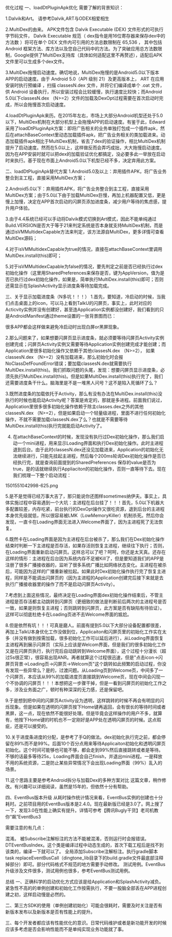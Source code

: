 优化过程
一、loadDtPluginApk优化
需要了解的背景知识：

1.Dalvik和Art。 请参考Dalvik,ART与ODEX相爱相生

2.MultiDex的由来。 APK文件包含 Dalvik Executable (DEX) 文件形式的可执行字节码文件， Dalvik Executable 规范（ dex指令是用16位寄存器来保存dex中的方法数 ）将可在单个 DEX 文件内可引用的方法总数限制在 65,536 ， 其中包括 Android 框架方法、库方法以及您自己代码中的方法。为了突破应用总方法数限制，Google提供了MultiDex支持库（具体如何适配这里不再赘述），适配后APK文件里可以生成多个dex文件。

3.MultiDex拖慢启动速度。确切地说，MultiDex拖慢的是Android5.0以下版本APP的启动速度。由于 Android 5.0（API 级别 21）及更高版本上， ART 在应用安装时执行预编译 ，扫描 classesN.dex 文件，并将它们编译成单个 .oat 文件，供 Android 设备执行，所以安装过程会比较缓慢，执行速度比较快；而Android 5.0以下classesN.dex （N>=2）文件的加载及DexOpt过程需要在首次启动时完成，所以会拖慢首次启动速度。

4.loadDtPluginApk来历。在2015年左右，市场上大部分Android机型还处于5.0以下，MultiDex机制在大部分机型上会拖慢APP的启动速度。有鉴于此，Edward采用了loadDtPluginApk方案：即将广告相关的业务单独打包成一个插件apk，然后在attachBaseContext里动态加载插件apk，把广告业务相关的类加载进来。动态加载插件apk相比于MultiDex机制，省去了dex的验证操作，相比MultiDex机制提升了启动速度。然而在5.0以上，这样做反而会弄巧成拙，大大拖慢启动速度。因为在APP安装时就可以把dex的加载验证优化都搞定，没必要多此一举放在启动时来执行。基于现在市面上Android5.0以下机型已经不多，决定弃用此方案。

二、loadDtPluginApk替代方案
1.Android5.0及以上：弃用插件APK，将广告业务整合到主工程，直接采用MultiDex方案；

2.Android5.0以下：弃用插件APK，将广告业务整合到主工程，直接采用MultiDex方案；由于5.0以下由于加载MultiDex巨慢，再加上机器配置又低，更是慢上加慢，决定在APP首次启动的闪屏页添加进度条，减少用户等待的焦虑感，提升用户体验。

3.由于4.4系统已经可以手动将Dalvik模式切换到Art模式，因此不能单纯通过Build.VERSION是否大于等于21来判定系统是否本身就支持MultiDex机制，而是通过isVMMultidexCapable方法来判定，该方法源自MultiDex，更多详情可查看MultiDex源码；

4.对于isVMMultidexCapable为true的情况，直接在attachBaseContext里调用MultiDex.install(this)即可；

5.对于isVMMultidexCapable为false的情况，要先判定之前是否已经执行过dex初始化操作（这里用SharedPreferences来保存是否，键为AppVersion，值为是否已执行过dex初始化操作，如果是，简单执行MultiDex.install(this)即可；否则还需显示在SplashActivity显示进度条等待加载完成。

三、关于显示加载进度条（N多坑！！！）
1.首先，要知道，冷启动的时候，当我们点击桌面上的icon，可以马上看到TalkU的闪屏页，事实上，此时对应的Acticvity实例并没有创建好，甚至连Application实例都没创建好，我们看到的只是AndroidManifest通过theme设置的一张背景图而已：

<style name="MyTheme.Launch.Img" parent="@android:style/Theme.Light.NoTitleBar">
    <item name="android:background">@drawable/launch_drawable</item>
</style>
很多APP都会这样做来避免冷启动时出现白屏or黑屏现象。

2.那么问题来了，如果想要闪屏页显示进度条，就必须要等待闪屏页Activity实例创建完成；闪屏页Activity实例又需要等待Application实例创建完成才能创建；而Application里很多初始化操作又依赖于其他classesN.dex （N>=2）， 如果classesN.dex （N>=2）没有加载进来，那么初始化时会报 NoClassDefFoundError错误；要加载classesN.dex就需要执行MultiDex.install(this)。我们抓取问题的头尾，发现：想要闪屏页显示进度条，必须先执行MultiDex.install(this)。但是如果MultiDex.install(this)执行完了，我们还需要进度条干什么。脑海里是不是一堆黑人问号？这不是陷入死循环了么？

3.既然进度条的加载依托于Activity，那么有没有办法在MultiDex.install(this)没执行的时候也能启动Activity呢？答案是肯定的，那就是多进程。前面我们说过，Application里很多很多初始化操作依赖于除主classes.dex之外的其他classesN.dex （N>=2），但是如果启动一个轻量级进程，里面不进行任何初始化操作，不就不需要加载classesN.dex了么？也就是不需要等待MultiDex.install(this)执行完就能启动Activity了。

4. 在attachBaseContext的时候，发现没有执行过Dex初始化操作，那么我们启动一个mini进程，用来显示Loading界面和执行Dex初始化操作。此时主进程退到后台。由于此时classesN.dex还没见加载进来，Application的初始化无法继续进行，只能先挂起主进程，然后每个200ms轮询Dex初始化操作是否已经执行完，就是查询前面提到的SharedPreferences 保存的value是否为true，是的话就继续执行Appliaciton的初始化操作，否则一直等待下去。现在我们梳理一下整个启动流程：

1501551042998-625.png

5.是不是觉得已经万事大吉了，那只能说你还图样sometimes纳伊夫。事实上，具体实施过程中容易遇到一个大坑：主进程在后台挂了！！！首先，5.0以下机器大多配置较差，内存吃紧，前台执行的DexOpt操作又很吃资源，退到后台的主进程本身优先级就低，所以很容易被LMK（LowMemoryKiller）机制杀死。然后你会发现，一直卡在Loading界面无法进入Welcome界面了，因为主进程死了无法恢复。

6.既然卡在Loading界面是因为主进程在后台被杀了，那么我们在Dex初始化操作结束时判断一下主进程是否存活，如果存活则恢复主进程，继续往下执行；否则，在Loading界面重新启动闪屏页。这样总可以了吧？呵呵，你还是太天真。还存在这样的情形：主进程在后台因为系统内存不足被Kill了，但是要知道我们的APP是注册了很多广播接收器的，监听了很多系统广播比如网络状态变化。主进程在被杀后，可能因为这样的广播重新被拉起。如果此时Dex初始化操作执行完了恢复主进程，同样是不能调出闪屏页的（因为主进程的Application创建完后接下来就是去执行广播接收器里的操作了而不是启动闪屏页Activity）。

7.考虑到上面这些情况，最终决定在Loading界面dex初始化操作结束后，不管主进程是否存活都主动跳转到闪屏页（更细致的做法是判断前后两次的主进程号是否一致，如果是则恢复主进程；否则跳转到闪屏页，此方案是否有缺陷有待验证）。这样可以彻底杜绝卡在Loading页进不去Welcome界面的尴尬。

8.但是依然有坑！！！可真是磨人。前面有提到5.0以下大部分设备配置都很差，再加上TalkU本身优化工作没做到位，Applicaiton和闪屏页里的初始化工作实在太多（并没有做到按需加载，很多初始化工作可以延后进行），从Loading界面恢复主进程再到展示闪屏页（实际上应该是Welcom界面，但是我们的很多初始化工作又是在闪屏页执行，执行完后自动跳转到Welcome界面），这个过程十分漫长（超过5s很正常），很容易出现ANR。再者就算这个过程很迅速，但是"点击icon->闪屏页背景->Loading页->闪屏页->Welcom页"这个跳转如此频繁的启动过程，你没有发现一些异常么？是的，过渡问题。从Loading页到Welcome页，中间多了一个闪屏页，本应该从99%的加载进度页直接跳到Welcome页，现在中间会闪现一个不协调的闪屏页！！！本想把这一步骤干掉，但是一看到闪屏页的初始化工作之多，涉及业务面之广，顿时有种深深的无力感，还是保留吧。

9.于是想到把中间的闪屏页Activity设为透明，这样跳转的时候不再会有明显的闪烁现象。但是如果在透明的闪屏页按下Home键再返回，会有很长的等待时间或者黑屏，这一点，现在依然不能很好处理。但是毕竟会这样操作的用户不多，就算有，他按下Home键的时机也不一定刚好是APP处在透明闪屏页的时候。这点瑕疵，还是可以接受的。

10.关于进度条进度的分配，是参考了手Q的做法。dex初始化执行完之前，都会停留在89%而不是99%。后面10个百分点用来等待Applicaiton初始化和透明闪屏页初始化。这个时间可能够也可能不够，都会走到99%然后直接跳转或者是等待。不够的话最多等待25s，Loading界面会自己finish，并退出mini进程。一是释放不用的系统资源，二是防止某些异常情况下会出现Loading界面（99%）乱入的场景。

11.这个思路主要是参考Android拆分与加载Dex的多种方案对比 这篇文章，稍作修改。有兴趣可以详细阅读，虽然是15年的，但依然十分有帮助。

四、EventBus版本升级
从耗时操作统计情况来看，EventBus实例的创建也十分耗时。之前项目用的EventBus版本是2.4.0。现在最新版已经是3.0了。网上搜了一下，发现3.0在性能上确实有提升。详情可参考【腾讯Bugly干货】老司机教你“飙”EventBus3 

需要注意的有几点：

混淆。 被Subscribe注解标注的方法不能被混淆，否则运行时会报错误。
DTEventBusIndex。这个类是编译过程中动态生成的，首次下载工程后是找不到该类的，编译一下就可以了。
全局添加Subscribe注解标注。执行gradle脚本task replaceEventBusCall（dingtone_lib目录下的build.gradle文件最底部注释掉部分）即可。部分代码格式不规范的地方需要手动修改。
测试用例。EventBus升级涉及文件很多，测试用例也很多，参考EventBus测试用例。

总结
一、正确科学的启动优化方式应该是给Application和SplashActivity减负。紧急性不高的的单例创建和初始化工作按需执行，不要一股脑全部丢在APP进程创建之初，这样启动慢是必然的。

二、第三方SDK的使用（单例创建初始化）可能会很耗时，需要及时关注是否有新版本发布以及新版本是否有性能上的提升。

三、每个开发者都应该有性能优化的意识。日常代码维护或者是新功能开发的时候应该多考虑是否会影响性能而不是单纯实现业务功能就了事。

 
